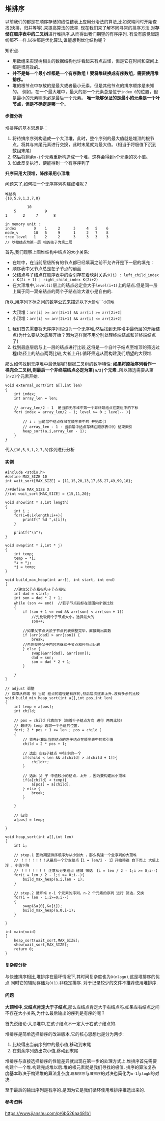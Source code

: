 ## 堆排序

以前我们的都是在顺序存储的线性链表上应用分治法的算法,比如双端同时开始查找(快排，归并等等).来提高算法的效率.
现在我们来了解不同寻常的排序方法.对**存储在顺序表中的二叉树**进行堆排序,从而得出我们期望的有序序列.
有没有感觉起跑线都不一样.以往都是优化算法,谁能想到优化结构呢？

知识点.

 - 用数组来实现树相关的数据结构也许看起来有点古怪，但是它在时间和空间上都是很高效的。
 - **并不是每一个最小堆都是一个有序数组！要将堆转换成有序数组，需要使用堆排序。**
 - 堆的根节点中存放的是最大或者最小元素，但是其他节点的排序顺序是未知的。
 例如，在一个最大堆中，最大的那一个元素总是位于`index 0`的位置，但是最小的元素则未必是最后一个元素。
 **唯一能够保证的是最小的元素是一个叶节点，但是不确定是哪一个**。

#### 步骤分析

堆排序的基本思想是：

 1. 将待排序序列构造成一个大顶堆，此时，整个序列的最大值就是堆顶的根节点。将其与末尾元素进行交换，此时末尾就为最大值。（相当于将极值下沉到数组末尾）
 2. 然后将剩余`n-1`个元素重新构造成一个堆，这样会得到`n`个元素的次小值。
 3. 如此反复执行，便能得到一个有序序列了 

**升序采用大顶堆，降序采用小顶堆**
   
问题来了,如何把一个无序序列构建成堆呢？

    堆结构
    {10,5,9,1,2,7,8}
        
              10 
        5             9
    1       2     7       8
    
    in memory unit :
    index        0    1     2      3     4   5    6
    node_v       10   5     9      1     2   7    8             
    tree_level   1    2     2      3     3   3    3
    // 以根结点为第一层 根的孩子为第二层
    
    
首先,我们观察上图堆结构中结点的大小关系:

 - 在堆中，在当前层级所有的节点都已经填满之前不允许开是下一层的填充：
 - 顺序表中父节点总是在子节点的前面
 - 父结点与子结点在顺序表中的索引存在着映射关系:`K(i) : left_child_index : K(2i + 1) | right_child_index K(2i+2)`
 - 在大顶堆中,`level(i)`层上的结点必定会大于`level(i+1)`上的结点.但是同一层上属于同一双亲结点的两个子结点谁大谁小是自由的.

所以,用序列下标之间的数学公式来描述以下`大顶堆``小顶堆`

 - 大顶堆：`arr[i] >= arr[2i+1] && arr[i] >= arr[2i+2]`  
 - 小顶堆：`arr[i] <= arr[2i+1] && arr[i] <= arr[2i+2]`  
 
 1. 我们首先需要将无序序列假设为一个无序堆,然后找到无序堆中最低层的开始结点(为什么要从次底层开始？因为这样就不用分别处理终端结点和非终端结点了)
 1. 找到最底层后与上一层的结点进行比较,这将是一个自叶子结点至堆顶的筛选过程(路径上的结点两两比较,大者上升).循环筛选从而构建我们期望的大顶堆.
 
那么如何找到无序堆中最低层呢?根据二叉树的数学特性:
**如果将原始序列看作一棵完全二叉树,则最后一个非终端结点必定为第`|n/2|`个元素.**.所以筛选需要从第`[n/2]`个元素开始.
    
    void external_sort(int a[],int len)
    {
        int index;
        int array_len = len;
        
        // array_len/2 - 1  是当前无序堆中第一个非终端结点在数组中的下标
        for( index = array_len/2 - 1; level >= 0 ; level-- ){
            
            // i : 当前层中结点存储在顺序表中的 开始索引 
            // array_len - 1 : 当前层中结点存储在顺序表中的 结束索引 
            heap_sort(a,i,array_len - 1);
        }    
    }
    

代入`{10,5,9,1,2,7,8}`序列进行分析

#### 实例

    #include <stdio.h>
    #define MAX_SIZE 10
    int wait_sort[MAX_SIZE] = {11,15,20,13,17,65,27,49,99,18};
    
    //#define MAX_SIZE 3
    //int wait_sort[MAX_SIZE] = {15,11,20};
    
    void show(int * s,int length)
    {
        int i ;
        for(i=0;i<length;i++){
            printf(" %d ",s[i]);
        }
    
        printf("\n");
    }
    
    void swap(int * i,int * j)
    {
        int temp;
        temp = *i;
        *i = *j;
        *j = temp;
    }
    
    void build_max_heap(int arr[], int start, int end)
    {
        //建立父节点指标和子节点指标
        int dad = start;
        int son = dad * 2 + 1;
        while (son <= end)  //若子节点指标在范围内才做比较
        {
            if (son + 1 <= end && arr[son] < arr[son + 1])
                //先比较两个子节点大小，选择最大的
                son++;
    
            //如果父节点大於子节点代表调整完毕，直接跳出函数
            if (arr[dad] > arr[son]) {
                break;
            //否则交换父子内容再继续子节点和孙节点比较
            } else {
                swap(&arr[dad], &arr[son]);
                dad = son;
                son = dad * 2 + 1;
            }
    
        }
    }
    
    // adjust 调整
    // 保障从终端 到 当前 结点的路径是有序的,然后层次逐渐上升.没有多余的比较
    void build_min_heap_sort(int a[],int pos,int len)
    {
        int temp = a[pos];
        int child;
    
        // pos = child 代表向下（向着叶子结点方向 进行 两两比较）
        // 最终为 temp 选取一个合适的位置.
        for(; 2 * pos + 1 <= len ; pos = child )
        {
            // 首先计算出当前结点的左子结点在顺序表中的索引值
            child = 2 * pos + 1;
    
            // 选出 左右子结点 中较小的一个
            if(child < len && a[child] > a[child + 1]){
                child++;
            }
    
            // 选出 父 子 中值较小的结点，上升 ，因为要构建出小顶堆
            if(a[child] < temp){
                a[pos] = a[child];
            } else {
                break;
            }
    
        }
    
        // 归位
        a[pos] = temp;
    
    }
    
    void heap_sort(int a[],int len)
    {
        int i;
    
        // step.1 因为期望排序顺序为从小到大 ，那么构建一个全序列的大顶堆
        // ！！！！！！！从最后一个分支结点【i = len/2 - 1】开始筛选 自下而上 大值上浮 ，小值下降
        // ！！！！！！！ 注意从分支结点 递减 筛选 【i = len / 2 - 1;i >= 0;i--】
        for(i = len / 2 - 1;i >= 0;i--){
            build_max_heap(a,i,len - 1);
        }
    
        // step.2 循环堆 n-1 个元素的序列，n-2 个元素的序列 进行 筛选，交换
        for(i = len - 1;i>=0;i--)
        {
            swap(&a[0],&a[i]);
            build_max_heap(a,0,i-1);
        }
    
    }
    
    int main(void)
    {
        heap_sort(wait_sort,MAX_SIZE);
        show(wait_sort,MAX_SIZE);
        return 0;
    }
            
    
#### 复杂度分析

与快速排序相比,堆排序在最坏情况下,其时间复杂度也为`O(nlogn)`,这是堆排序的优点.同时它的辅助存储为`O(1)`.非稳定排序.
对于记录较少的文件不推荐使用堆排序.

#### 问题

**大顶堆中,父结点肯定大于子结点**,那么左结点肯定大于右结点吗.如果左右结点之间不存在大小关系,为什么最后输出的序列是有序的呢？

首先说结论:大顶堆中,左孩子结点不一定大于右孩子结点的.

堆排序是简单选择排序的改进版本,它的核心思想也是分为两步:

 1. 比较得出当前序列中的最小值,移动到末尾
 2. 在剩余序列选出次小值,移动到末尾.
 
堆排序与直接选择排序的性能差异就出现在第一步的处理方式上.堆排序首先需要构建个一个堆.构建完成堆以后.堆的根元素就是我们寻找的极值.
排序的算法复杂度基本取决于构建堆的算法复杂度.`选择排序`与`堆排序`的对决也简化为`n-1`与`logN`的对决.
  
至于最后的输出序列是有序的.是因为它是我们循环使用堆排序推选出来的.

#### 参考资料

https://www.jianshu.com/p/6b526aa481b1